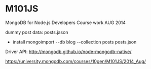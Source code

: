 M101JS
======

MongoDB for Node.js Developers Course work
AUG 2014

dummy post data: posts.jason
- install mongoimport --db blog --collection posts posts.json

Driver API: http://mongodb.github.io/node-mongodb-native/

https://university.mongodb.com/courses/10gen/M101JS/2014_Aug/
